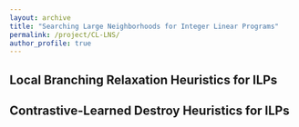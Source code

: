 ```yaml
---
layout: archive
title: "Searching Large Neighborhoods for Integer Linear Programs"
permalink: /project/CL-LNS/
author_profile: true
---
```


## Local Branching Relaxation Heuristics for ILPs


## Contrastive-Learned Destroy Heuristics for ILPs
